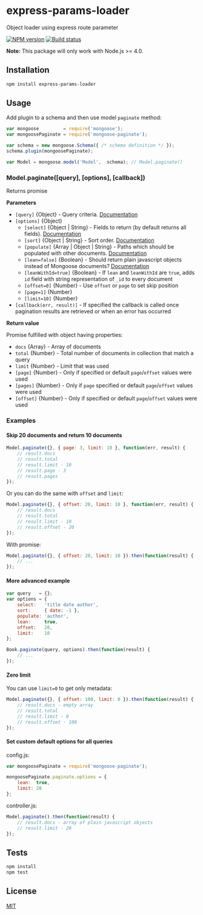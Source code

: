# express-params-loader

Object loader using express route parameter

[![NPM version](https://img.shields.io/npm/v/express-params-loader.svg)](https://npmjs.org/package/express-params-loader)
[![Build status](https://img.shields.io/travis/Jokero/express-params-loader.svg)](https://travis-ci.org/Jokero/express-params-loader)

**Note:** This package will only work with Node.js >= 4.0.

## Installation

```sh
npm install express-params-loader
```

## Usage

Add plugin to a schema and then use model `paginate` method:

```js
var mongoose         = require('mongoose');
var mongoosePaginate = require('mongoose-paginate');

var schema = new mongoose.Schema({ /* schema definition */ });
schema.plugin(mongoosePaginate);

var Model = mongoose.model('Model',  schema); // Model.paginate()
```

### Model.paginate([query], [options], [callback])

Returns promise

**Parameters**

* `[query]` {Object} - Query criteria. [Documentation](https://docs.mongodb.org/manual/tutorial/query-documents)
* `[options]` {Object}
  - `[select]` {Object | String} - Fields to return (by default returns all fields). [Documentation](http://mongoosejs.com/docs/api.html#query_Query-select) 
  - `[sort]` {Object | String} - Sort order. [Documentation](http://mongoosejs.com/docs/api.html#query_Query-sort) 
  - `[populate]` {Array | Object | String} - Paths which should be populated with other documents. [Documentation](http://mongoosejs.com/docs/api.html#query_Query-populate)
  - `[lean=false]` {Boolean} - Should return plain javascript objects instead of Mongoose documents?  [Documentation](http://mongoosejs.com/docs/api.html#query_Query-lean)
  - `[leanWithId=true]` {Boolean} - If `lean` and `leanWithId` are `true`, adds `id` field with string representation of `_id` to every document
  - `[offset=0]` {Number} - Use `offset` or `page` to set skip position
  - `[page=1]` {Number}
  - `[limit=10]` {Number}
* `[callback(err, result)]` - If specified the callback is called once pagination results are retrieved or when an error has occurred

**Return value**

Promise fulfilled with object having properties:
* `docs` {Array} - Array of documents
* `total` {Number} - Total number of documents in collection that match a query
* `limit` {Number} - Limit that was used
* `[page]` {Number} - Only if specified or default `page`/`offset` values were used 
* `[pages]` {Number} - Only if `page` specified or default `page`/`offset` values were used 
* `[offset]` {Number} - Only if specified or default `page`/`offset` values were used

### Examples

#### Skip 20 documents and return 10 documents

```js
Model.paginate({}, { page: 3, limit: 10 }, function(err, result) {
    // result.docs
    // result.total
    // result.limit - 10
    // result.page - 3
    // result.pages
});
```

Or you can do the same with `offset` and `limit`:
```js
Model.paginate({}, { offset: 20, limit: 10 }, function(err, result) {
    // result.docs
    // result.total
    // result.limit - 10
    // result.offset - 20
});
```

With promise:
```js
Model.paginate({}, { offset: 20, limit: 10 }).then(function(result) {
    // ...
});
```

#### More advanced example

```js
var query   = {};
var options = {
    select:   'title date author',
    sort:     { date: -1 },
    populate: 'author',
    lean:     true,
    offset:   20, 
    limit:    10
};

Book.paginate(query, options).then(function(result) {
    // ...
});
```

#### Zero limit

You can use `limit=0` to get only metadata:

```js
Model.paginate({}, { offset: 100, limit: 0 }).then(function(result) {
    // result.docs - empty array
    // result.total
    // result.limit - 0
    // result.offset - 100
});
```

#### Set custom default options for all queries

config.js:
```js
var mongoosePaginate = require('mongoose-paginate');

mongoosePaginate.paginate.options = { 
    lean:  true,
    limit: 20
};
```

controller.js:
```js
Model.paginate().then(function(result) {
    // result.docs - array of plain javascript objects
    // result.limit - 20
});
```

## Tests

```sh
npm install
npm test
```

## License

[MIT](LICENSE)